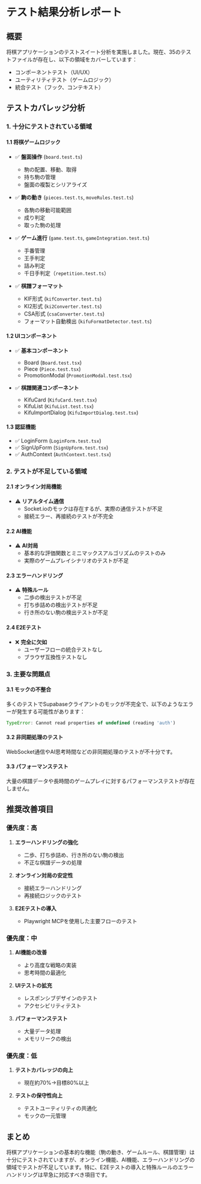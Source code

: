 # テスト結果分析レポート

## 概要

将棋アプリケーションのテストスイート分析を実施しました。現在、35のテストファイルが存在し、以下の領域をカバーしています：

- コンポーネントテスト（UI/UX）
- ユーティリティテスト（ゲームロジック）
- 統合テスト（フック、コンテキスト）

## テストカバレッジ分析

### 1. 十分にテストされている領域

#### 1.1 将棋ゲームロジック
- ✅ **盤面操作** (`board.test.ts`)
  - 駒の配置、移動、取得
  - 持ち駒の管理
  - 盤面の複製とシリアライズ

- ✅ **駒の動き** (`pieces.test.ts`, `moveRules.test.ts`)
  - 各駒の移動可能範囲
  - 成り判定
  - 取った駒の処理

- ✅ **ゲーム進行** (`game.test.ts`, `gameIntegration.test.ts`)
  - 手番管理
  - 王手判定
  - 詰み判定
  - 千日手判定（`repetition.test.ts`）

- ✅ **棋譜フォーマット** 
  - KIF形式 (`kifConverter.test.ts`)
  - KI2形式 (`ki2Converter.test.ts`)
  - CSA形式 (`csaConverter.test.ts`)
  - フォーマット自動検出 (`kifuFormatDetector.test.ts`)

#### 1.2 UIコンポーネント
- ✅ **基本コンポーネント**
  - Board (`Board.test.tsx`)
  - Piece (`Piece.test.tsx`)
  - PromotionModal (`PromotionModal.test.tsx`)
  
- ✅ **棋譜関連コンポーネント**
  - KifuCard (`KifuCard.test.tsx`)
  - KifuList (`KifuList.test.tsx`)
  - KifuImportDialog (`KifuImportDialog.test.tsx`)

#### 1.3 認証機能
- ✅ LoginForm (`LoginForm.test.tsx`)
- ✅ SignUpForm (`SignUpForm.test.tsx`)
- ✅ AuthContext (`AuthContext.test.tsx`)

### 2. テストが不足している領域

#### 2.1 オンライン対局機能
- ⚠️ **リアルタイム通信**
  - Socket.ioのモックは存在するが、実際の通信テストが不足
  - 接続エラー、再接続のテストが不完全

#### 2.2 AI機能
- ⚠️ **AI対局**
  - 基本的な評価関数とミニマックスアルゴリズムのテストのみ
  - 実際のゲームプレイシナリオのテストが不足

#### 2.3 エラーハンドリング
- ⚠️ **特殊ルール**
  - 二歩の検出テストが不足
  - 打ち歩詰めの検出テストが不足
  - 行き所のない駒の検出テストが不足

#### 2.4 E2Eテスト
- ❌ **完全に欠如**
  - ユーザーフローの統合テストなし
  - ブラウザ互換性テストなし

### 3. 主要な問題点

#### 3.1 モックの不整合
多くのテストでSupabaseクライアントのモックが不完全で、以下のようなエラーが発生する可能性があります：
```javascript
TypeError: Cannot read properties of undefined (reading 'auth')
```

#### 3.2 非同期処理のテスト
WebSocket通信やAI思考時間などの非同期処理のテストが不十分です。

#### 3.3 パフォーマンステスト
大量の棋譜データや長時間のゲームプレイに対するパフォーマンステストが存在しません。

## 推奨改善項目

### 優先度：高
1. **エラーハンドリングの強化**
   - 二歩、打ち歩詰め、行き所のない駒の検出
   - 不正な棋譜データの処理

2. **オンライン対局の安定性**
   - 接続エラーハンドリング
   - 再接続ロジックのテスト

3. **E2Eテストの導入**
   - Playwright MCPを使用した主要フローのテスト

### 優先度：中
1. **AI機能の改善**
   - より高度な戦略の実装
   - 思考時間の最適化

2. **UIテストの拡充**
   - レスポンシブデザインのテスト
   - アクセシビリティテスト

3. **パフォーマンステスト**
   - 大量データ処理
   - メモリリークの検出

### 優先度：低
1. **テストカバレッジの向上**
   - 現在約70%→目標80%以上

2. **テストの保守性向上**
   - テストユーティリティの共通化
   - モックの一元管理

## まとめ

将棋アプリケーションの基本的な機能（駒の動き、ゲームルール、棋譜管理）は十分にテストされていますが、オンライン機能、AI機能、エラーハンドリングの領域でテストが不足しています。特に、E2Eテストの導入と特殊ルールのエラーハンドリングは早急に対応すべき項目です。